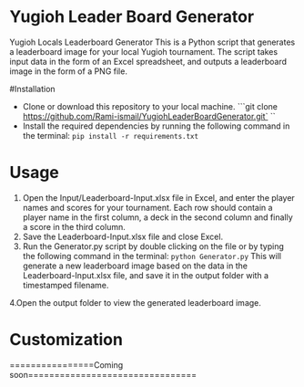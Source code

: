 # Yugioh Leader Board Generator
Yugioh Locals Leaderboard Generator
This is a Python script that generates a leaderboard image for your local Yugioh tournament. The script takes input data in the form of an Excel spreadsheet, and outputs a leaderboard image in the form of a PNG file.

#Installation
- Clone or download this repository to your local machine.
```git clone https://github.com/Rami-ismail/YugiohLeaderBoardGenerator.git` ``
- Install the required dependencies by running the following command in the terminal:
```pip install -r requirements.txt```

# Usage
1. Open the Input/Leaderboard-Input.xlsx file in Excel, and enter the player names and scores for your tournament. Each row should contain a player name in the first column, a deck in the second column and finally a score in the third column.
2. Save the Leaderboard-Input.xlsx file and close Excel.
3. Run the Generator.py script by  double clicking on the file or by typing the following command in the terminal:
```python Generator.py``` 
This will generate a new leaderboard image based on the data in the Leaderboard-Input.xlsx file, and save it in the output folder with a timestamped filename.


4.Open the output folder to view the generated leaderboard image.

# Customization 
================Coming soon================================
